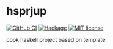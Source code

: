 # hsprjup

[![GitHub CI](https://github.com/hughjfchen/hsprjup/workflows/nix-ci/badge.svg)](https://github.com/hughjfchen/hsprjup/actions)
[![Hackage](https://img.shields.io/hackage/v/hsprjup.svg?logo=haskell)](https://hackage.haskell.org/package/hsprjup)
[![MIT license](https://img.shields.io/badge/license-MIT-blue.svg)](LICENSE)

cook haskell project based on template.
